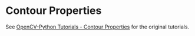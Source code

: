 # Contour Properties

See [OpenCV-Python Tutorials - Contour Properties](https://opencv-python-tutroals.readthedocs.org/en/latest/py_tutorials/py_imgproc/py_contours/py_contour_properties/py_contour_properties.html#contour-properties) for the original tutorials.
